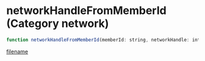 # networkHandleFromMemberId (Category network)

```js
function networkHandleFromMemberId(memberId: string, networkHandle: intPtr, bufferSize: int): Array
```

[filename](networkHandleFromMemberId_m.md ':include')
